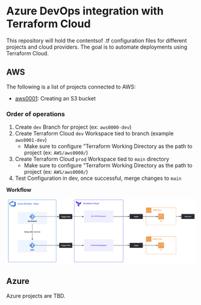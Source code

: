 # Azure DevOps integration with Terraform Cloud
This repository will hold the contentsof .tf configuration files for different projects and cloud providers. The goal is to automate deployments using Terraform Cloud.

## AWS
The following is a list of projects connected to AWS:
- [aws0001](./AWS/aws0001/): Creating an S3 bucket

### Order of operations 
1. Create `dev` Branch for project (ex: `aws0000-dev`)
2. Create Terraform Cloud `dev` Workspace tied to branch (example `aws0001-dev`)
    - Make sure to configure "Terraform Working Directory as the path to project (ex: `AWS/aws0000/`)
3. Create Terraform Cloud `prod` Workspace tied to `main` directory
    - Make sure to configure "Terraform Working Directory as the path to project (ex: `AWS/aws0000/`)
4. Test Configuration in dev, once successful, merge changes to `main`


**Workflow**  

![](./Attachments/ado-tf-aws-workflow.png)

## Azure
Azure projects are TBD.